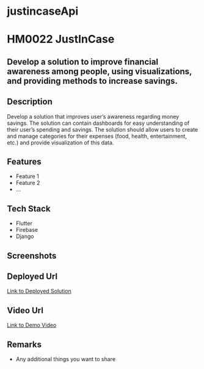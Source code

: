 # justincaseApi

# HM0022 JustInCase

## Develop a solution to improve financial awareness among people, using visualizations, and providing methods to increase savings.

## Description
Develop a solution that improves user’s awareness regarding money savings. The solution can contain
dashboards for easy understanding of their user’s spending and savings. The solution should allow
users to create and manage categories for their expenses (food, health, entertainment, etc.) and
provide visualization of this data.

## Features
- Feature 1
- Feature 2
- ...

## Tech Stack
- Flutter
- Firebase
- Django

## Screenshots


## Deployed Url
[Link to Deployed Solution](gfgpccoe.in)

## Video Url
[Link to Demo Video](video_url)

## Remarks
- Any additional things you want to share
